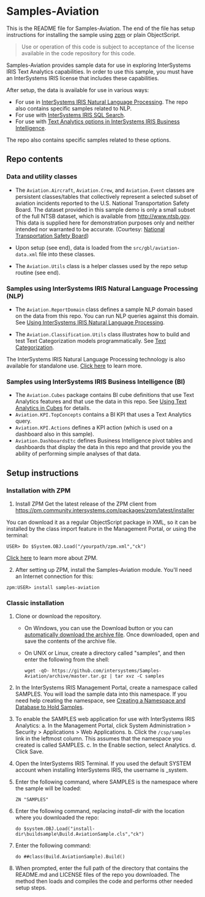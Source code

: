 # Samples-Aviation

This is the README file for Samples-Aviation. The end of the file has setup instructions for installing the sample using [zpm](https://github.com/intersystems-community/zpm) or plain ObjectScript.

> Use or operation of this code is subject to acceptance of the license available in the code 
> repository for this code.

Samples-Aviation provides sample data for use in exploring InterSystems IRIS Text Analytics capabilities. 
In order to use this sample, you must have an InterSystems IRIS license that includes these capabilities.

After setup, the data is available for use in various ways:
* For use in [InterSystems IRIS Natural Language Processing](http://docs.intersystems.com/irislatest/csp/docbook/DocBook.UI.Page.cls?KEY=GIKNOW).
  The repo also contains specific samples related to NLP.
* For use with [InterSystems IRIS SQL Search](http://docs.intersystems.com/irislatest/csp/docbook/DocBook.UI.Page.cls?KEY=GSQLSRCH).
* For use with [Text Analytics options in InterSystems IRIS Business Intelligence](http://docs.intersystems.com/irislatest/csp/docbook/DocBook.UI.Page.cls?KEY=D2MODADV_ch_iknow).
  
The repo also contains specific samples related to these options.

## Repo contents

### Data and utility classes

* The `Aviation.Aircraft`, `Aviation.Crew`, and `Aviation.Event` classes are persistent
  classes/tables that collectively represent a selected subset of aviation 
  incidents reported to the U.S. National Transportation Safety Board. 
  The dataset provided in this sample demo is only a small subset of the full NTSB dataset,
  which is available from http://www.ntsb.gov. This data is supplied here for demonstration
  purposes only and neither intended nor warranted to be accurate. (Courtesy: [National Transportation
  Safety Board](http://www.ntsb.gov))
  
* Upon setup (see end), data is loaded from the `src/gbl/aviation-data.xml` file into these
  classes.

* The `Aviation.Utils` class is a helper classes used by the repo setup routine (see end).

### Samples using InterSystems IRIS Natural Language Processing (NLP) 
* The `Aviation.ReportDomain` class defines a sample NLP domain based on the data
  from this repo. You can run NLP queries against this domain. See [Using InterSystems IRIS Natural Language Processing](http://docs.intersystems.com/irislatest/csp/docbook/DocBook.UI.Page.cls?KEY=GIKNOW).

* The `Aviation.Classification.Utils` class illustrates how to build and test Text 
  Categorization models programmatically. See [Text Categorization](http://docs.intersystems.com/irislatest/csp/docbook/DocBook.UI.Page.cls?KEY=GIKNOW_textcat).

The InterSystems IRIS Natural Language Processing technology is also available for standalone use. [Click here](https://github.com/intersystems/iknow) to learn more.

### Samples using InterSystems IRIS Business Intelligence (BI)

* The `Aviation.Cubes` package contains BI cube definitions that use Text Analytics features
  and that use the data in this repo. See [Using Text Analytics in Cubes](http://docs.intersystems.com/irislatest/csp/docbook/DocBook.UI.Page?KEY=D2MODADV_ch_iknow) for details.
* `Aviation.KPI.TopConcepts` contains a BI KPI that uses a Text Analytics query.
* `Aviation.KPI.Actions` defines a KPI action (which is used on a dashboard also in this sample).
* `Aviation.DashboardsEtc` defines Business Intelligence pivot tables and dashboards
  that display the data in this repo and that provide you the ability of performing
  simple analyses of that data.

## Setup instructions

### Installation with ZPM

1. Install ZPM
Get the latest release of the ZPM client from https://pm.community.intersystems.com/packages/zpm/latest/installer

You can download it as a regular ObjectScript package in XML, so it can be installed by the class import feature in the Management Portal, or using the terminal:
```ObjectScript
USER> Do $System.OBJ.Load("/yourpath/zpm.xml","ck")
```

[Click here](https://community.intersystems.com/post/introducing-intersystems-objectscript-package-manager) to learn more about ZPM.

2. After setting up ZPM, install the Samples-Aviation module. You'll need an Internet connection for this:
```ObjectScript
zpm:USER> install samples-aviation
```

### Classic installation

1. Clone or download the repository. 

   * On Windows, you can use the Download button or you can [automatically download the archive file](https://github.com/intersystems/Samples-Aviation/archive/master.zip). Once downloaded, open and save the contents of the archive file.

   * On UNIX or Linux, create a directory called "samples", and then enter the following from the shell:   
     ```Shell
     wget -qO- https://github.com/intersystems/Samples-Aviation/archive/master.tar.gz | tar xvz -C samples  
     ```

2. In the InterSystems IRIS Management Portal, create a namespace called SAMPLES. You will load the sample data into this namespace. If you need help creating the namespace, see [Creating a Namespace and Database to Hold Samples](http://docs.intersystems.com/irislatest/csp/docbook/DocBook.UI.Page.cls?KEY=ASAMPLES_createns). 
3. To enable the SAMPLES web application for use with InterSystems IRIS Analytics:
    a.  In the Management Portal, click System Administration > Security > Applications > Web Applications.
    b.  Click the `/csp/samples` link in the leftmost column. This assumes that the namespace you created is called SAMPLES.
    c.  In the Enable section, select Analytics.
    d.  Click Save.
4. Open the InterSystems IRIS Terminal. If you used the default SYSTEM account when installing InterSystems IRIS, the username is \_system.
5. Enter the following command, where SAMPLES is the namespace where the sample will be loaded:
   ```ObjectScript
   ZN "SAMPLES"
   ```
6. Enter the following command, replacing *install-dir* with the location where you downloaded the repo:
   ```ObjectScript
   do $system.OBJ.Load("install-dir\buildsample\Build.AviationSample.cls","ck")
   ```
7. Enter the following command:
   ```ObjectScript
   do ##class(Build.AviationSample).Build()
   ```
8. When prompted, enter the full path of the directory that contains the README.md and LICENSE files of the repo you downloaded. The method then loads and compiles the code and performs other needed setup steps.

